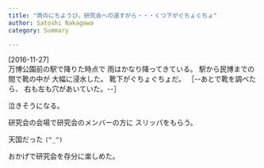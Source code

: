 ```yaml
---
title: "雨のにちようび。研究会への道すがら・・・くつ下がぐちょぐちょ"
author: Satoshi Nakagawa
category: Summary

---
```


[2016-11-27]  
 万博公園前の駅で降りた時点で
雨はかなり降ってきている。
駅から民博までの間で靴の中が
大幅に浸水した。
靴下がぐちょぐちょだ。
［--あとで靴を調べたら、
右も左も穴があいていた。--］

 泣きそうになる。

<!--more-->

 研究会の会場で研究会のメンバーの方に
スリッパをもらう。

 天国だった `(^_^)`

 おかげで研究会を存分に楽しめた。

